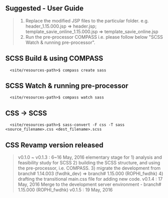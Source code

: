 ## Suggested - User Guide
> 1) Replace the modified JSP files to the particular folder.
>   e.g. header_1.15.000.jsp => header.jsp; template_savie_online_1.15.000.jsp => template_savie_online.jsp
> 2) Run the pre-processor COMPASS
>   i.e. please follow below "SCSS Watch & running pre-processor".

## SCSS Build & using COMPASS
```
  <site/resources-path>$ compass create sass
```

## SCSS Watch & running pre-processor
```
  <site/resources-path>$ compass watch sass
```

## CSS -> SCSS
```
  <site/resources-path>$ sass-convert -F css -T sass <source_filename>.css <dest_filename>.scss
```

## CSS Revamp version released
> v0.1.0 ~ v0.1.3   : 6~16 May, 2016
>                   elementary stage for
>                   1) analysis and feasibility study for SCSS
>                   2) building the SCSS structure, and using the pre-processor, i.e. COMPASS.
>                   3) migrate the development from branch# 1.14.003 (fwdhk_dev) => branch# 1.15.000 (ROPHI_fwdhk)
>                   4) drafting the transitional main.css file for adding new code.
> v0.1.4            : 17 May, 2016
>                   Merge to the development server environment - branch# 1.15.000 (ROPHI_fwdhk)
> v0.1.5            : 19 May, 2016
>                   
>                   
